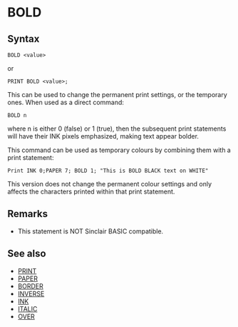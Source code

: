 # BOLD

## Syntax
```
BOLD <value> 
```
or

```
PRINT BOLD <value>;
```

This can be used to change the permanent print settings, or the temporary ones. When used as a direct command:

```
BOLD n
```
where n is either 0 (false) or 1 (true), then the subsequent print statements will have their INK pixels emphasized,
making text appear bolder.

This command can be used as temporary colours by combining them with a print statement:


```
Print INK 0;PAPER 7; BOLD 1; "This is BOLD BLACK text on WHITE"
```

This version does not change the permanent colour settings and only affects
the characters printed within that print statement.

## Remarks
* This statement is NOT Sinclair BASIC compatible.

## See also
* [PRINT](print.md)
* [PAPER](paper.md)
* [BORDER](border.md)
* [INVERSE](inverse.md)
* [INK](ink.md)
* [ITALIC](italic.md)
* [OVER](over.md)
